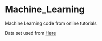 # Machine_Learning

Machine Learning code from online tutorials

Data set used from <a href="http://archive.ics.uci.edu/ml/datasets.html"> Here</a>
